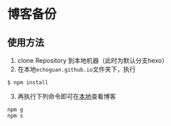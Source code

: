 # 博客备份

## 使用方法
1. clone Repository 到本地机器（此时为默认分支hexo）
2. 在本地`echoguan.github.io`文件夹下，执行
```
$ npm install
```
3. 再执行下列命令即可在[本地](http://localhost:4000/)查看博客
```
npm g
npm s
```
